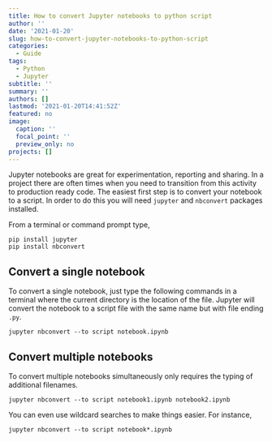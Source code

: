 ```yaml
---
title: How to convert Jupyter notebooks to python script
author: ''
date: '2021-01-20'
slug: how-to-convert-jupyter-notebooks-to-python-script
categories:
  - Guide
tags:
  - Python
  - Jupyter
subtitle: ''
summary: ''
authors: []
lastmod: '2021-01-20T14:41:52Z'
featured: no
image:
  caption: ''
  focal_point: ''
  preview_only: no
projects: []
---
```


Jupyter notebooks are great for experimentation, reporting and sharing. In a project there are often times when you need to transition from this activity to production ready code. The easiest first step is to convert your notebook to a script. In order to do this you will need `jupyter` and `nbconvert` packages installed.

From a terminal or command prompt type,
```
pip install jupyter
pip install nbconvert
```

## Convert a single notebook

To convert a single notebook, just type the following commands in a terminal where the current directory is the location of the file. Jupyter will convert the notebook to a script file with the same name but with file ending `.py`.

```
jupyter nbconvert --to script notebook.ipynb
```

## Convert multiple notebooks

To convert multiple notebooks simultaneously only requires the typing of additional filenames.

```
jupyter nbconvert --to script notebook1.ipynb notebook2.ipynb
```

You can even use wildcard searches to make things easier. For instance,

```
jupyter nbconvert --to script notebook*.ipynb
```